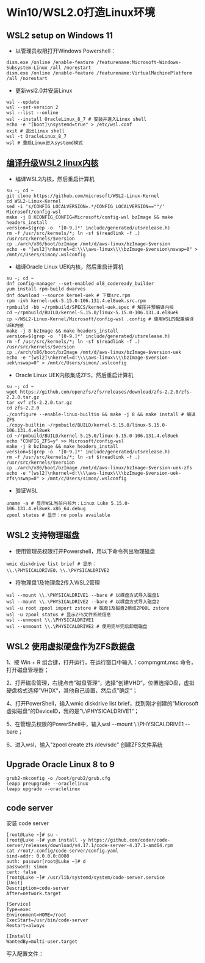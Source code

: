 
# Win10/WSL2.0打造Linux环境

## WSL2 setup on Windows 11

- 以管理员权限打开Windows Powershell：
```
dism.exe /online /enable-feature /featurename:Microsoft-Windows-Subsystem-Linux /all /norestart
dism.exe /online /enable-feature /featurename:VirtualMachinePlatform /all /norestart
```
- 更新wsl2.0并安装Linux
```
wsl --update
wsl --set-version 2
wsl --list --online
wsl --install OracleLinux_8_7 # 安装并进入Linux shell
echo -e "[boot]\nsystemd=true" > /etc/wsl.conf
exit # 退出Linux shell
wsl -t OracleLinux_8_7
wsl # 重启Linux进入systemd模式
```

## [编译升级WSL2 linux内核](https://nxdong.com/wsl-update-kernel/)

- 编译WSL2内核，然后重启计算机
```
su -; cd ~
git clone https://github.com/microsoft/WSL2-Linux-Kernel
cd WSL2-Linux-Kernel
sed -i 's/CONFIG_LOCALVERSION=.*/CONFIG_LOCALVERSION==""/' Microsoft/config-wsl
make -j 8 KCONFIG_CONFIG=Microsoft/config-wsl bzImage && make headers_install
version=$(grep -o  '[0-9.]*' include/generated/utsrelease.h)
rm -f /usr/src/kernels/*; ln -sf $(readlink -f .) /usr/src/kernels/$version
cp ./arch/x86/boot/bzImage /mnt/d/aws-linux/bzImage-$version
echo -e "[wsl2]\nkernel=d:\\\\aws-linux\\\\bzImage-$version\nswap=0" > /mnt/c/Users/simon/.wslconfig
```
- 编译Oracle Linux UEK内核，然后重启计算机

```
su -; cd ~
dnf config-manager --set-enabled ol8_codeready_builder
yum install rpm-build dwarves
dnf download --source kernel-uek # 下载src.rpm
rpm -ivh kernel-uek-5.15.0-106.131.4.el8uek.src.rpm
rpmbuild -bb ~/rpmbuild/SPECS/kernel-uek.spec # 解压并预编译内核
cd ~/rpmbuild/BUILD/kernel-5.15.0/linux-5.15.0-106.131.4.el8uek
cp ~/WSL2-Linux-Kernel/Microsoft/config-wsl .config # 使用WSL的配置编译UEK内核
make -j 8 bzImage && make headers_install
version=$(grep -o  '[0-9.]*' include/generated/utsrelease.h)
rm -f /usr/src/kernels/*; ln -sf $(readlink -f .) /usr/src/kernels/$version
cp ./arch/x86/boot/bzImage /mnt/d/aws-linux/bzImage-$version-uek
echo -e "[wsl2]\nkernel=d:\\\\aws-linux\\\\bzImage-$version-uek\nswap=0" > /mnt/c/Users/simon/.wslconfig
```
- Oracle Linux UEK内核集成ZFS，然后重启计算机

```
su -; cd ~
wget https://github.com/openzfs/zfs/releases/download/zfs-2.2.0/zfs-2.2.0.tar.gz
tar xvf zfs-2.2.0.tar.gz
cd zfs-2.2.0
./configure --enable-linux-builtin && make -j 8 && make install # 编译ZFS
./copy-builtin ~/rpmbuild/BUILD/kernel-5.15.0/linux-5.15.0-106.131.4.el8uek
cd ~/rpmbuild/BUILD/kernel-5.15.0/linux-5.15.0-106.131.4.el8uek
echo "CONFIG_ZFS=y" >> Microsoft/config-wsl
make -j 8 bzImage && make headers_install
version=$(grep -o  '[0-9.]*' include/generated/utsrelease.h)
rm -f /usr/src/kernels/*; ln -sf $(readlink -f .) /usr/src/kernels/$version
cp ./arch/x86/boot/bzImage /mnt/d/aws-linux/bzImage-$version-uek-zfs
echo -e "[wsl2]\nkernel=d:\\\\aws-linux\\\\bzImage-$version-uek-zfs\nswap=0" > /mnt/c/Users/simon/.wslconfig
```
- 验证WSL

```
uname -a # 显示WSL当前内核为：Linux Luke 5.15.0-106.131.4.el8uek.x86_64.debug
zpool status # 显示：no pools available
```

## WSL2 支持物理磁盘

- 使用管理员权限打开Powershell，用以下命令列出物理磁盘

```
wmic diskdrive list brief # 显示：\\.\PHYSICALDRIVE0，\\.\PHYSICALDRIVE2
```

- 将物理盘1及物理盘2传入WSL2管理

```
wsl --mount \\.\PHYSICALDRIVE1 --bare # 以祼盘方式导入磁盘1
wsl --mount \\.\PHYSICALDRIVE2 --bare # 以祼盘方式导入磁盘2
wsl -u root zpool import zstore # 磁盘1及磁盘2组成ZPOOL zstore
wsl -u zpool status # 显示ZFS文件系统信息
wsl --unmount \\.\PHYSICALDRIVE1
wsl --unmount \\.\PHYSICALDRIVE2 # 使用完毕完后卸载磁盘
```

## WSL2 使用虚拟硬盘作为ZFS数据盘

1、按 Win + R 组合键，打开运行，在运行窗口中输入：compmgmt.msc 命令，打开磁盘管理器；

2、打开磁盘管理，右键点击”磁盘管理“，选择”创建VHD“，位置选择D盘，虚拟硬盘格式选择”VHDX“，其他自己设置，然后点”确定“；

4、打开PowerShell，输入wmic diskdrive list brief，找到刚才创建的”Microsoft 虚拟磁盘“的DeviceID，我的是”\\.\PHYSICALDRIVE1“；

5、在管理员权限的PowerShell中，输入wsl --mount \\.\PHYSICALDRIVE1 --bare；

6、进入wsl，输入"zpool create zfs /dev/sdc" 创建ZFS文件系统

## Upgrade Oracle Linux 8 to 9

```
grub2-mkconfig -o /boot/grub2/grub.cfg
leapp preupgrade --oraclelinux
leapp upgrade --oraclelinux
```

## code server

安装 code server
```
[root@Luke ~]# su -
[root@Luke ~]# yum install -y https://github.com/coder/code-server/releases/download/v4.17.1/code-server-4.17.1-amd64.rpm
cat /root/.config/code-server/config.yaml
bind-addr: 0.0.0.0:8080
auth: passwor[root@Luke ~]# d
password: simon
cert: false
[root@Luke ~]# /usr/lib/systemd/system/code-server.service
[Unit]
Description=code-server
After=network.target

[Service]
Type=exec
Environment=HOME=/root
ExecStart=/usr/bin/code-server
Restart=always

[Install]
WantedBy=multi-user.target
```
写入配置文件：